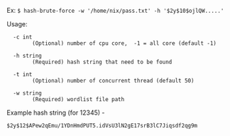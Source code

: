 Ex: `$ hash-brute-force -w '/home/nix/pass.txt' -h '$2y$10$ojlQW.....'`

Usage:

```
  -c int
    	(Optional) number of cpu core,  -1 = all core (default -1)

  -h string
    	(Required) hash string that need to be found

  -t int
    	(Optional) number of concurrent thread (default 50)
      
  -w string
    	(Required) wordlist file path
```

Example hash string (for 12345) -

`$2y$12$APew2qEmu/1YDnHmdPUT5.idVsU3lN2gE17srB3lC7Jiqsdf2qg9m`

